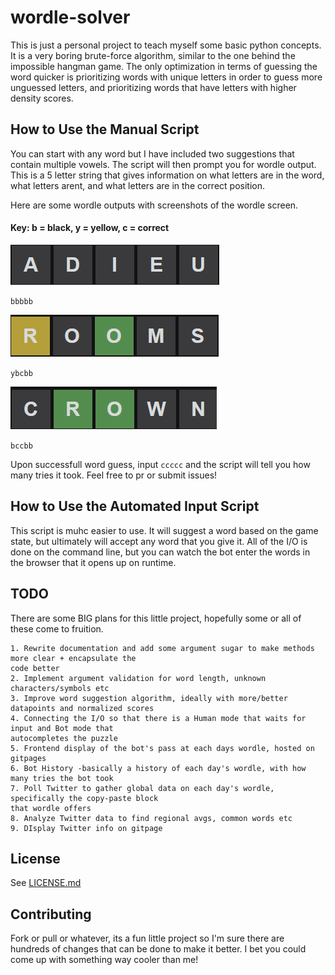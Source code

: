 # wordle-solver

This is just a personal project to teach myself some basic python concepts. It is a very boring brute-force 
algorithm, similar to the one behind the impossible hangman game. The only optimization in terms of guessing
the word quicker is prioritizing words with unique letters in order to guess more unguessed letters, 
and prioritizing words that have letters with higher density scores.

## How to Use the Manual Script

You can start with any word but I have included two suggestions that contain multiple vowels. The script will
then prompt you for wordle output. This is a 5 letter string that gives information on what letters are in the word,
what letters arent, and what letters are in the correct position.

Here are some wordle outputs with screenshots of the wordle screen.

#### Key: b = black, y = yellow, c = correct

![bbbbb.png](assets/bbbbb.png)

`bbbbb`

![ybcbb.png](assets/ybcbb.png)

`ybcbb`

![img.png](assets/bccbb.png)

`bccbb`

Upon successfull word guess, input `ccccc` and the script will tell you how many tries it took. Feel free to pr
or submit issues!

## How to Use the Automated Input Script

This script is muhc easier to use. It will suggest a word based on the game state, but ultimately will accept any word that you give it.
All of the I/O is done on the command line, but you can watch the bot enter the words in the browser that it opens up on runtime.

## TODO

There are some BIG plans for this little project, hopefully some or all of these come to fruition.

    1. Rewrite documentation and add some argument sugar to make methods more clear + encapsulate the 
    code better
    2. Implement argument validation for word length, unknown characters/symbols etc
    3. Improve word suggestion algorithm, ideally with more/better datapoints and normalized scores
    4. Connecting the I/O so that there is a Human mode that waits for input and Bot mode that 
    autocompletes the puzzle
    5. Frontend display of the bot's pass at each days wordle, hosted on gitpages
    6. Bot History -basically a history of each day's wordle, with how many tries the bot took
    7. Poll Twitter to gather global data on each day's wordle, specifically the copy-paste block 
    that wordle offers
    8. Analyze Twitter data to find regional avgs, common words etc
    9. DIsplay Twitter info on gitpage

## License

See [LICENSE.md](LICENSE.md)

## Contributing

Fork or pull or whatever, its a fun little project so I'm sure there are hundreds of changes
that can be done to make it better. I bet you could come up with something way cooler than me!
